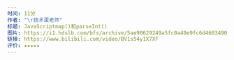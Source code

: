 ```yaml
---
时间: 11分
作者: "\r技术蛋老师"
标题: JavaScriptmap()和parseInt()
图片: https://i1.hdslb.com/bfs/archive/5ae90629249a5fc0a49e9fc6d46034901d767e87.jpg@480w_300h_1c_!web-space-channel-video.webp
链接: https://www.bilibili.com/video/BV1s54y1X7XF
评价: ★★★★★
---
```

